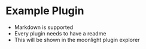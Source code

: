 # Example Plugin

- Markdown is supported
- Every plugin needs to have a readme
- This will be shown in the moonlight plugin explorer